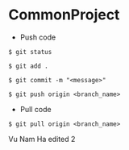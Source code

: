 # CommonProject

- Push code
```
$ git status

$ git add .

$ git commit -m "<message>"

$ git push origin <branch_name>
```

- Pull code
```
$ git pull origin <branch_name>
```
Vu Nam Ha edited 2
